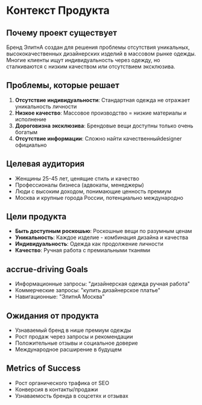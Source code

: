 # Контекст Продукта

## Почему проект существует
Бренд ЭлитнА создан для решения проблемы отсутствия уникальных, высококачественных дизайнерских изделий в массовом рынке одежды. Многие клиенты ищут индивидуальность через одежду, но сталкиваются с низким качеством или отсутствием эксклюзива.

## Проблемы, которые решает
1. **Отсутствие индивидуальности**: Стандартная одежда не отражает уникальность личности
2. **Низкое качество**: Массовое производство = низкие материалы и исполнение
3. **Дороговизна эксклюзива**: Брендовые вещи доступны только очень богатым
4. **Отсутствие информации**: Сложно найти качественныйdesigner официально

## Целевая аудитория
- Женщины 25-45 лет, ценящие стиль и качество
- Профессионалы бизнеса (адвокаты, менеджеры)
- Люди с высоким доходом, понимающие ценность премиум
- Москва и крупные города России, потенциально международно

## Цели продукта
- **Быть доступным роскошью**: Роскошные вещи по разумным ценам
- **Уникальность**: Каждое изделие - комбинация дизайна и качества
- **Индивидуальность**: Одежда как продолжение личности
- **Качество**: Ручная работа с премиальными тканями

## accrue-driving Goals
- Информационные запросы: "дизайнерская одежда ручная работа"
- Коммерческие запросы: "купить дизайнерское платье"
- Навигационные: "ЭлитнА Москва"

## Ожидания от продукта
- Узнаваемый бренд в нише премиум одежды
- Рост продаж через запросы и рекомендации
- Положительные отзывы и социальное доверие
- Международное расширение в будущем

## Metrics of Success
- Рост органического трафика от SEO
- Конверсия в контакты/продажи
- Узнаваемость бренда в соцсетях и отзывах

